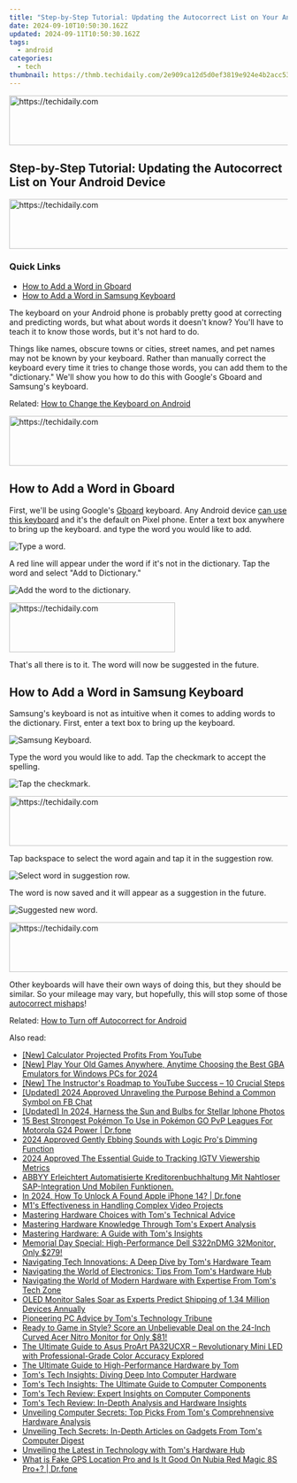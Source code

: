 ```yaml
---
title: "Step-by-Step Tutorial: Updating the Autocorrect List on Your Android Device"
date: 2024-09-10T10:50:30.162Z
updated: 2024-09-11T10:50:30.162Z
tags:
  - android
categories:
  - tech
thumbnail: https://thmb.techidaily.com/2e909ca12d5d0ef3819e924e4b2acc53554680366614c69f27f338ed1d92d5d7.jpg
---
```






<!-- affiliate ads begin -->
<a href="https://appsumo.8odi.net/c/5597632/2130886/7443" target="_top" id="2130886">
  <img src="//a.impactradius-go.com/display-ad/7443-2130886" border="0" alt="https://techidaily.com" width="728" height="90"/>
</a>
<img height="0" width="0" src="https://appsumo.8odi.net/i/5597632/2130886/7443" style="position:absolute;visibility:hidden;" border="0" />
<!-- affiliate ads end -->




## Step-by-Step Tutorial: Updating the Autocorrect List on Your Android Device





<!-- affiliate ads begin -->
<a href="https://unicoeye.pxf.io/c/5597632/2134241/18498" target="_top" id="2134241">
  <img src="//a.impactradius-go.com/display-ad/18498-2134241" border="0" alt="https://techidaily.com" width="728" height="90"/>
</a>
<img height="0" width="0" src="https://unicoeye.pxf.io/i/5597632/2134241/18498" style="position:absolute;visibility:hidden;" border="0" />
<!-- affiliate ads end -->




### Quick Links

* [How to Add a Word in Gboard](https://driver-install.techidaily.com/unlock-full-potential-of-hd-webcam-with-updated-drivers-for-w11/)
* [How to Add a Word in Samsung Keyboard](https://some-guidance.techidaily.com/new-trailblazers-in-vr-eyewear-design/)

 The keyboard on your Android phone is probably pretty good at correcting and predicting words, but what about words it doesn't know? You'll have to teach it to know those words, but it's not hard to do.

 Things like names, obscure towns or cities, street names, and pet names may not be known by your keyboard. Rather than manually correct the keyboard every time it tries to change those words, you can add them to the "dictionary." We'll show you how to do this with Google's Gboard and Samsung's keyboard.

Related: [How to Change the Keyboard on Android](https://extra-hints.techidaily.com/2024-approved-construct-humor-memes-via-adobe/) 





<!-- affiliate ads begin -->
<a href="https://appsumo.8odi.net/c/5597632/2137395/7443" target="_top" id="2137395">
  <img src="//a.impactradius-go.com/display-ad/7443-2137395" border="0" alt="https://techidaily.com" width="728" height="90"/>
</a>
<img height="0" width="0" src="https://appsumo.8odi.net/i/5597632/2137395/7443" style="position:absolute;visibility:hidden;" border="0" />
<!-- affiliate ads end -->




##  How to Add a Word in Gboard

 First, we'll be using Google's [Gboard](https://www.anrdoezrs.net/links/3607085/type/dlg/sid/UUhtgUeUpU219094/https://play.google.com/store/apps/details?id=com.google.android.inputmethod.latin) keyboard. Any Android device [can use this keyboard](https://extra-hints.techidaily.com/2024-approved-construct-humor-memes-via-adobe/) and it's the default on Pixel phone. Enter a text box anywhere to bring up the keyboard. and type the word you would like to add.

![Type a word.](https://static1.howtogeekimages.com/wordpress/wp-content/uploads/2016/01/2022-01-07_16-59-49.png) 

 A red line will appear under the word if it's not in the dictionary. Tap the word and select "Add to Dictionary."

![Add the word to the dictionary.](https://static1.howtogeekimages.com/wordpress/wp-content/uploads/2016/01/2022-01-07_17-00-05.png) 





<!-- affiliate ads begin -->
<a href="https://aligracehair.sjv.io/c/5597632/2115945/19272" target="_top" id="2115945">
  <img src="//a.impactradius-go.com/display-ad/19272-2115945" border="0" alt="https://techidaily.com" width="300" height="90"/>
</a>
<img height="0" width="0" src="https://aligracehair.sjv.io/i/5597632/2115945/19272" style="position:absolute;visibility:hidden;" border="0" />
<!-- affiliate ads end -->




 That's all there is to it. The word will now be suggested in the future.

##  How to Add a Word in Samsung Keyboard

 Samsung's keyboard is not as intuitive when it comes to adding words to the dictionary. First, enter a text box to bring up the keyboard.

![Samsung Keyboard.](https://static1.howtogeekimages.com/wordpress/wp-content/uploads/2016/01/2022-01-07_17-08-29.png) 

 Type the word you would like to add. Tap the checkmark to accept the spelling.

![Tap the checkmark.](https://static1.howtogeekimages.com/wordpress/wp-content/uploads/2016/01/2022-01-07_17-09-29.png) 





<!-- affiliate ads begin -->
<a href="https://review-au.sjv.io/c/5597632/2135316/14409" target="_top" id="2135316">
  <img src="//a.impactradius-go.com/display-ad/14409-2135316" border="0" alt="https://techidaily.com" width="728" height="90"/>
</a>
<img height="0" width="0" src="https://review-au.sjv.io/i/5597632/2135316/14409" style="position:absolute;visibility:hidden;" border="0" />
<!-- affiliate ads end -->




 Tap backspace to select the word again and tap it in the suggestion row.

![Select word in suggestion row.](https://static1.howtogeekimages.com/wordpress/wp-content/uploads/2016/01/2022-01-07_17-10-48.png) 

 The word is now saved and it will appear as a suggestion in the future.

![Suggested new word.](https://static1.howtogeekimages.com/wordpress/wp-content/uploads/2016/01/2022-01-07_17-11-05.png) 





<!-- affiliate ads begin -->
<a href="https://bluettius.sjv.io/c/5597632/2139119/17108" target="_top" id="2139119">
  <img src="//a.impactradius-go.com/display-ad/17108-2139119" border="0" alt="https://techidaily.com" width="728" height="90"/>
</a>
<img height="0" width="0" src="https://bluettius.sjv.io/i/5597632/2139119/17108" style="position:absolute;visibility:hidden;" border="0" />
<!-- affiliate ads end -->




 Other keyboards will have their own ways of doing this, but they should be similar. So your mileage may vary, but hopefully, this will stop some of those [autocorrect mishaps](https://screen-sharing-recording.techidaily.com/updated-top-3g-networks-and-plans-for-gamers-on-a-budget-for-2024/)!

Related: [How to Turn off Autocorrect for Android](https://screen-sharing-recording.techidaily.com/updated-top-3g-networks-and-plans-for-gamers-on-a-budget-for-2024/)

<ins class="adsbygoogle"
     style="display:block"
     data-ad-format="autorelaxed"
     data-ad-client="ca-pub-7571918770474297"
     data-ad-slot="1223367746"></ins>



<ins class="adsbygoogle"
     style="display:block"
     data-ad-client="ca-pub-7571918770474297"
     data-ad-slot="8358498916"
     data-ad-format="auto"
     data-full-width-responsive="true"></ins>

<span class="atpl-alsoreadstyle">Also read:</span>
<div><ul>
<li><a href="https://youtube-clips.techidaily.com/new-calculator-projected-profits-from-youtube/"><u>[New] Calculator  Projected Profits From YouTube</u></a></li>
<li><a href="https://screen-video-capture.techidaily.com/new-play-your-old-games-anywhere-anytime-choosing-the-best-gba-emulators-for-windows-pcs-for-2024/"><u>[New] Play Your Old Games Anywhere, Anytime  Choosing the Best GBA Emulators for Windows PCs for 2024</u></a></li>
<li><a href="https://facebook-video-footage.techidaily.com/new-the-instructors-roadmap-to-youtube-success-10-crucial-steps/"><u>[New] The Instructor's Roadmap to YouTube Success – 10 Crucial Steps</u></a></li>
<li><a href="https://facebook-video-content.techidaily.com/updated-2024-approved-unraveling-the-purpose-behind-a-common-symbol-on-fb-chat/"><u>[Updated] 2024 Approved  Unraveling the Purpose Behind a Common Symbol on FB Chat</u></a></li>
<li><a href="https://fox-hovers.techidaily.com/updated-in-2024-harness-the-sun-and-bulbs-for-stellar-iphone-photos/"><u>[Updated] In 2024, Harness the Sun and Bulbs for Stellar Iphone Photos</u></a></li>
<li><a href="https://android-pokemon-go.techidaily.com/15-best-strongest-pokemon-to-use-in-pokemon-go-pvp-leagues-for-motorola-g24-power-drfone-by-drfone-virtual-android/"><u>15 Best Strongest Pokémon To Use in Pokémon GO PvP Leagues For Motorola G24 Power | Dr.fone</u></a></li>
<li><a href="https://some-knowledge.techidaily.com/2024-approved-gently-ebbing-sounds-with-logic-pros-dimming-function/"><u>2024 Approved  Gently Ebbing Sounds with Logic Pro's Dimming Function</u></a></li>
<li><a href="https://instagram-clips.techidaily.com/2024-approved-the-essential-guide-to-tracking-igtv-viewership-metrics/"><u>2024 Approved  The Essential Guide to Tracking IGTV Viewership Metrics</u></a></li>
<li><a href="https://techtrends.techidaily.com/abbyy-erleichtert-automatisierte-kreditorenbuchhaltung-mit-nahtloser-sap-integration-und-mobilen-funktionen/"><u>ABBYY Erleichtert Automatisierte Kreditorenbuchhaltung Mit Nahtloser SAP-Integration Und Mobilen Funktionen.</u></a></li>
<li><a href="https://iphone-unlock.techidaily.com/in-2024-how-to-unlock-a-found-apple-iphone-14-drfone-by-drfone-ios/"><u>In 2024, How To Unlock A Found Apple iPhone 14? | Dr.fone</u></a></li>
<li><a href="https://extra-information.techidaily.com/m1s-effectiveness-in-handling-complex-video-projects/"><u>M1's Effectiveness in Handling Complex Video Projects</u></a></li>
<li><a href="https://hardware-reviews.techidaily.com/mastering-hardware-choices-with-toms-technical-advice/"><u>Mastering Hardware Choices with Tom's Technical Advice</u></a></li>
<li><a href="https://hardware-reviews.techidaily.com/mastering-hardware-knowledge-through-toms-expert-analysis/"><u>Mastering Hardware Knowledge Through Tom's Expert Analysis</u></a></li>
<li><a href="https://hardware-reviews.techidaily.com/mastering-hardware-a-guide-with-toms-insights/"><u>Mastering Hardware: A Guide with Tom's Insights</u></a></li>
<li><a href="https://hardware-reviews.techidaily.com/memorial-day-special-high-performance-dell-s322ndmg-32monitor-only-279/"><u>Memorial Day Special: High-Performance Dell S322nDMG 32Monitor, Only $279!</u></a></li>
<li><a href="https://hardware-reviews.techidaily.com/navigating-tech-innovations-a-deep-dive-by-toms-hardware-team/"><u>Navigating Tech Innovations: A Deep Dive by Tom's Hardware Team</u></a></li>
<li><a href="https://hardware-reviews.techidaily.com/navigating-the-world-of-electronics-tips-from-toms-hardware-hub/"><u>Navigating the World of Electronics: Tips From Tom's Hardware Hub</u></a></li>
<li><a href="https://hardware-reviews.techidaily.com/navigating-the-world-of-modern-hardware-with-expertise-from-toms-tech-zone/"><u>Navigating the World of Modern Hardware with Expertise From Tom's Tech Zone</u></a></li>
<li><a href="https://hardware-reviews.techidaily.com/oled-monitor-sales-soar-as-experts-predict-shipping-of-134-million-devices-annually/"><u>OLED Monitor Sales Soar as Experts Predict Shipping of 1.34 Million Devices Annually</u></a></li>
<li><a href="https://hardware-reviews.techidaily.com/pioneering-pc-advice-by-toms-technology-tribune/"><u>Pioneering PC Advice by Tom's Technology Tribune</u></a></li>
<li><a href="https://hardware-reviews.techidaily.com/ready-to-game-in-style-score-an-unbelievable-deal-on-the-24-inch-curved-acer-nitro-monitor-for-only-81/"><u>Ready to Game in Style? Score an Unbelievable Deal on the 24-Inch Curved Acer Nitro Monitor for Only $81!</u></a></li>
<li><a href="https://hardware-reviews.techidaily.com/the-ultimate-guide-to-asus-proart-pa32ucxr-revolutionary-mini-led-with-professional-grade-color-accuracy-explored/"><u>The Ultimate Guide to Asus ProArt PA32UCXR – Revolutionary Mini LED with Professional-Grade Color Accuracy Explored</u></a></li>
<li><a href="https://hardware-reviews.techidaily.com/the-ultimate-guide-to-high-performance-hardware-by-tom/"><u>The Ultimate Guide to High-Performance Hardware by Tom</u></a></li>
<li><a href="https://hardware-reviews.techidaily.com/toms-tech-insights-diving-deep-into-computer-hardware/"><u>Tom's Tech Insights: Diving Deep Into Computer Hardware</u></a></li>
<li><a href="https://hardware-reviews.techidaily.com/toms-tech-insights-the-ultimate-guide-to-computer-components-t17238628801698/"><u>Tom's Tech Insights: The Ultimate Guide to Computer Components</u></a></li>
<li><a href="https://hardware-reviews.techidaily.com/toms-tech-review-expert-insights-on-computer-components/"><u>Tom's Tech Review: Expert Insights on Computer Components</u></a></li>
<li><a href="https://hardware-reviews.techidaily.com/toms-tech-review-in-depth-analysis-and-hardware-insights/"><u>Tom's Tech Review: In-Depth Analysis and Hardware Insights</u></a></li>
<li><a href="https://hardware-reviews.techidaily.com/unveiling-computer-secrets-top-picks-from-toms-comprehnensive-hardware-analysis/"><u>Unveiling Computer Secrets: Top Picks From Tom's Comprehnensive Hardware Analysis</u></a></li>
<li><a href="https://hardware-reviews.techidaily.com/unveiling-tech-secrets-in-depth-articles-on-gadgets-from-toms-computer-digest/"><u>Unveiling Tech Secrets: In-Depth Articles on Gadgets From Tom's Computer Digest</u></a></li>
<li><a href="https://hardware-reviews.techidaily.com/unveiling-the-latest-in-technology-with-toms-hardware-hub/"><u>Unveiling the Latest in Technology with Tom's Hardware Hub</u></a></li>
<li><a href="https://fake-location.techidaily.com/what-is-fake-gps-location-pro-and-is-it-good-on-nubia-red-magic-8s-proplus-drfone-by-drfone-virtual-android/"><u>What is Fake GPS Location Pro and Is It Good On Nubia Red Magic 8S Pro+? | Dr.fone</u></a></li>
</ul></div>
